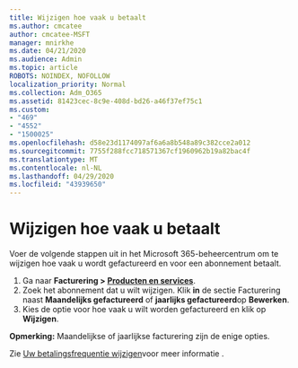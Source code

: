 ```yaml
---
title: Wijzigen hoe vaak u betaalt
ms.author: cmcatee
author: cmcatee-MSFT
manager: mnirkhe
ms.date: 04/21/2020
ms.audience: Admin
ms.topic: article
ROBOTS: NOINDEX, NOFOLLOW
localization_priority: Normal
ms.collection: Adm_O365
ms.assetid: 81423cec-8c9e-408d-bd26-a46f37ef75c1
ms.custom:
- "469"
- "4552"
- "1500025"
ms.openlocfilehash: d58e23d1174097af6a6a8b548a89c382cce2a012
ms.sourcegitcommit: 7755f288fcc718571367cf1960962b19a82bac4f
ms.translationtype: MT
ms.contentlocale: nl-NL
ms.lasthandoff: 04/29/2020
ms.locfileid: "43939650"
---
```

# <a name="change-how-often-you-pay"></a>Wijzigen hoe vaak u betaalt

Voer de volgende stappen uit in het Microsoft 365-beheercentrum om te wijzigen hoe vaak u wordt gefactureerd en voor een abonnement betaalt. 
1. Ga naar **Facturering > [Producten en services](https://go.microsoft.com/fwlink/p/?linkid=842054)**.
2. Zoek het abonnement dat u wilt wijzigen. Klik **in** de sectie Facturering naast **Maandelijks gefactureerd** of **jaarlijks gefactureerd**op **Bewerken**. 
3. Kies de optie voor hoe vaak u wilt worden gefactureerd en klik op **Wijzigen**.

**Opmerking:** Maandelijkse of jaarlijkse facturering zijn de enige opties.

Zie [Uw betalingsfrequentie wijzigen](https://docs.microsoft.com/microsoft-365/commerce/billing-and-payments/change-payment-frequency?view=o365-worldwide)voor meer informatie .
